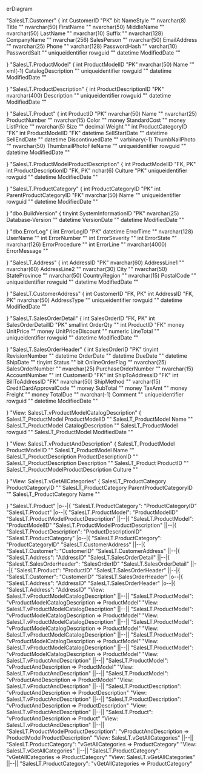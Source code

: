erDiagram
      
"SalesLT.Customer" {
    int CustomerID "PK"
          bit NameStyle ""
          nvarchar(8) Title ""
          nvarchar(50) FirstName ""
          nvarchar(50) MiddleName ""
          nvarchar(50) LastName ""
          nvarchar(10) Suffix ""
          nvarchar(128) CompanyName ""
          nvarchar(256) SalesPerson ""
          nvarchar(50) EmailAddress ""
          nvarchar(25) Phone ""
          varchar(128) PasswordHash ""
          varchar(10) PasswordSalt ""
          uniqueidentifier rowguid ""
          datetime ModifiedDate ""
          
}
"SalesLT.ProductModel" {
    int ProductModelID "PK"
          nvarchar(50) Name ""
          xml(-1) CatalogDescription ""
          uniqueidentifier rowguid ""
          datetime ModifiedDate ""
          
}
"SalesLT.ProductDescription" {
    int ProductDescriptionID "PK"
          nvarchar(400) Description ""
          uniqueidentifier rowguid ""
          datetime ModifiedDate ""
          
}
"SalesLT.Product" {
    int ProductID "PK"
          nvarchar(50) Name ""
          nvarchar(25) ProductNumber ""
          nvarchar(15) Color ""
          money StandardCost ""
          money ListPrice ""
          nvarchar(5) Size ""
          decimal Weight ""
          int ProductCategoryID "FK"
          int ProductModelID "FK"
          datetime SellStartDate ""
          datetime SellEndDate ""
          datetime DiscontinuedDate ""
          varbinary(-1) ThumbNailPhoto ""
          nvarchar(50) ThumbnailPhotoFileName ""
          uniqueidentifier rowguid ""
          datetime ModifiedDate ""
          
}
"SalesLT.ProductModelProductDescription" {
    int ProductModelID "FK, PK"
          int ProductDescriptionID "FK, PK"
          nchar(6) Culture "PK"
          uniqueidentifier rowguid ""
          datetime ModifiedDate ""
          
}
"SalesLT.ProductCategory" {
    int ProductCategoryID "PK"
          int ParentProductCategoryID "FK"
          nvarchar(50) Name ""
          uniqueidentifier rowguid ""
          datetime ModifiedDate ""
          
}
"dbo.BuildVersion" {
    tinyint SystemInformationID "PK"
          nvarchar(25) Database-Version ""
          datetime VersionDate ""
          datetime ModifiedDate ""
          
}
"dbo.ErrorLog" {
    int ErrorLogID "PK"
          datetime ErrorTime ""
          nvarchar(128) UserName ""
          int ErrorNumber ""
          int ErrorSeverity ""
          int ErrorState ""
          nvarchar(126) ErrorProcedure ""
          int ErrorLine ""
          nvarchar(4000) ErrorMessage ""
          
}
"SalesLT.Address" {
    int AddressID "PK"
          nvarchar(60) AddressLine1 ""
          nvarchar(60) AddressLine2 ""
          nvarchar(30) City ""
          nvarchar(50) StateProvince ""
          nvarchar(50) CountryRegion ""
          nvarchar(15) PostalCode ""
          uniqueidentifier rowguid ""
          datetime ModifiedDate ""
          
}
"SalesLT.CustomerAddress" {
    int CustomerID "FK, PK"
          int AddressID "FK, PK"
          nvarchar(50) AddressType ""
          uniqueidentifier rowguid ""
          datetime ModifiedDate ""
          
}
"SalesLT.SalesOrderDetail" {
    int SalesOrderID "FK, PK"
          int SalesOrderDetailID "PK"
          smallint OrderQty ""
          int ProductID "FK"
          money UnitPrice ""
          money UnitPriceDiscount ""
          numeric LineTotal ""
          uniqueidentifier rowguid ""
          datetime ModifiedDate ""
          
}
"SalesLT.SalesOrderHeader" {
    int SalesOrderID "PK"
          tinyint RevisionNumber ""
          datetime OrderDate ""
          datetime DueDate ""
          datetime ShipDate ""
          tinyint Status ""
          bit OnlineOrderFlag ""
          nvarchar(25) SalesOrderNumber ""
          nvarchar(25) PurchaseOrderNumber ""
          nvarchar(15) AccountNumber ""
          int CustomerID "FK"
          int ShipToAddressID "FK"
          int BillToAddressID "FK"
          nvarchar(50) ShipMethod ""
          varchar(15) CreditCardApprovalCode ""
          money SubTotal ""
          money TaxAmt ""
          money Freight ""
          money TotalDue ""
          nvarchar(-1) Comment ""
          uniqueidentifier rowguid ""
          datetime ModifiedDate ""
          
}
"View: SalesLT.vProductModelCatalogDescription" {
    SalesLT_ProductModel ProductModelID ""
          SalesLT_ProductModel Name ""
          SalesLT_ProductModel CatalogDescription ""
          SalesLT_ProductModel rowguid ""
          SalesLT_ProductModel ModifiedDate ""
          
}
"View: SalesLT.vProductAndDescription" {
    SalesLT_ProductModel ProductModelID ""
          SalesLT_ProductModel Name ""
          SalesLT_ProductDescription ProductDescriptionID ""
          SalesLT_ProductDescription Description ""
          SalesLT_Product ProductID ""
          SalesLT_ProductModelProductDescription Culture ""
          
}
"View: SalesLT.vGetAllCategories" {
    SalesLT_ProductCategory ProductCategoryID ""
          SalesLT_ProductCategory ParentProductCategoryID ""
          SalesLT_ProductCategory Name ""
          
}
      "SalesLT.Product" |o--|{ "SalesLT.ProductCategory": "ProductCategoryID"
"SalesLT.Product" |o--|{ "SalesLT.ProductModel": "ProductModelID"
"SalesLT.ProductModelProductDescription" ||--|{ "SalesLT.ProductModel": "ProductModelID"
"SalesLT.ProductModelProductDescription" ||--|{ "SalesLT.ProductDescription": "ProductDescriptionID"
"SalesLT.ProductCategory" |o--|{ "SalesLT.ProductCategory": "ProductCategoryID"
"SalesLT.CustomerAddress" ||--|{ "SalesLT.Customer": "CustomerID"
"SalesLT.CustomerAddress" ||--|{ "SalesLT.Address": "AddressID"
"SalesLT.SalesOrderDetail" ||--|{ "SalesLT.SalesOrderHeader": "SalesOrderID"
"SalesLT.SalesOrderDetail" ||--|{ "SalesLT.Product": "ProductID"
"SalesLT.SalesOrderHeader" ||--|{ "SalesLT.Customer": "CustomerID"
"SalesLT.SalesOrderHeader" |o--|{ "SalesLT.Address": "AddressID"
"SalesLT.SalesOrderHeader" |o--|{ "SalesLT.Address": "AddressID"
"View: SalesLT.vProductModelCatalogDescription" ||--|| "SalesLT.ProductModel": "vProductModelCatalogDescription => ProductModel"
"View: SalesLT.vProductModelCatalogDescription" ||--|| "SalesLT.ProductModel": "vProductModelCatalogDescription => ProductModel"
"View: SalesLT.vProductModelCatalogDescription" ||--|| "SalesLT.ProductModel": "vProductModelCatalogDescription => ProductModel"
"View: SalesLT.vProductModelCatalogDescription" ||--|| "SalesLT.ProductModel": "vProductModelCatalogDescription => ProductModel"
"View: SalesLT.vProductModelCatalogDescription" ||--|| "SalesLT.ProductModel": "vProductModelCatalogDescription => ProductModel"
"View: SalesLT.vProductAndDescription" ||--|| "SalesLT.ProductModel": "vProductAndDescription => ProductModel"
"View: SalesLT.vProductAndDescription" ||--|| "SalesLT.ProductModel": "vProductAndDescription => ProductModel"
"View: SalesLT.vProductAndDescription" ||--|| "SalesLT.ProductDescription": "vProductAndDescription => ProductDescription"
"View: SalesLT.vProductAndDescription" ||--|| "SalesLT.ProductDescription": "vProductAndDescription => ProductDescription"
"View: SalesLT.vProductAndDescription" ||--|| "SalesLT.Product": "vProductAndDescription => Product"
"View: SalesLT.vProductAndDescription" ||--|| "SalesLT.ProductModelProductDescription": "vProductAndDescription => ProductModelProductDescription"
"View: SalesLT.vGetAllCategories" ||--|| "SalesLT.ProductCategory": "vGetAllCategories => ProductCategory"
"View: SalesLT.vGetAllCategories" ||--|| "SalesLT.ProductCategory": "vGetAllCategories => ProductCategory"
"View: SalesLT.vGetAllCategories" ||--|| "SalesLT.ProductCategory": "vGetAllCategories => ProductCategory"
